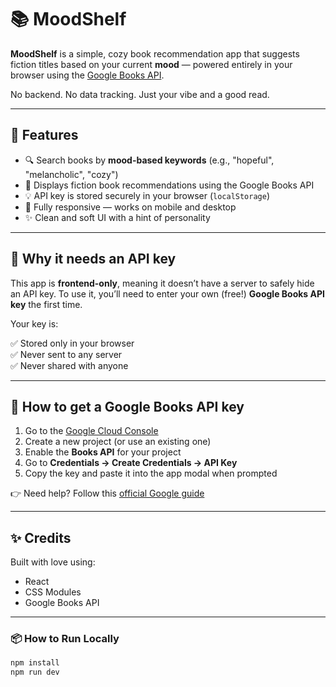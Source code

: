# 📚 MoodShelf

**MoodShelf** is a simple, cozy book recommendation app that suggests fiction titles based on your current **mood** — powered entirely in your browser using the [Google Books API](https://developers.google.com/books/docs/v1/using).

No backend. No data tracking. Just your vibe and a good read.

---

## 🌟 Features

- 🔍 Search books by **mood-based keywords** (e.g., "hopeful", "melancholic", "cozy")
- 📖 Displays fiction book recommendations using the Google Books API
- 💡 API key is stored securely in your browser (`localStorage`)
- 📱 Fully responsive — works on mobile and desktop
- ✨ Clean and soft UI with a hint of personality
  
---

## 🧠 Why it needs an API key

This app is **frontend-only**, meaning it doesn’t have a server to safely hide an API key. To use it, you’ll need to enter your own (free!) **Google Books API key** the first time.

Your key is:

✅ Stored only in your browser  
✅  Never sent to any server  
✅  Never shared with anyone  

---

## 🔐 How to get a Google Books API key

1. Go to the [Google Cloud Console](https://console.cloud.google.com/)
2. Create a new project (or use an existing one)
3. Enable the **Books API** for your project
4. Go to **Credentials → Create Credentials → API Key**
5. Copy the key and paste it into the app modal when prompted

👉 Need help? Follow this [official Google guide](https://developers.google.com/books/docs/v1/using#APIKey)

---

## ✨ Credits

Built with love using:

- React
- CSS Modules
- Google Books API

---

### 📦 How to Run Locally

```bash
npm install
npm run dev
```
